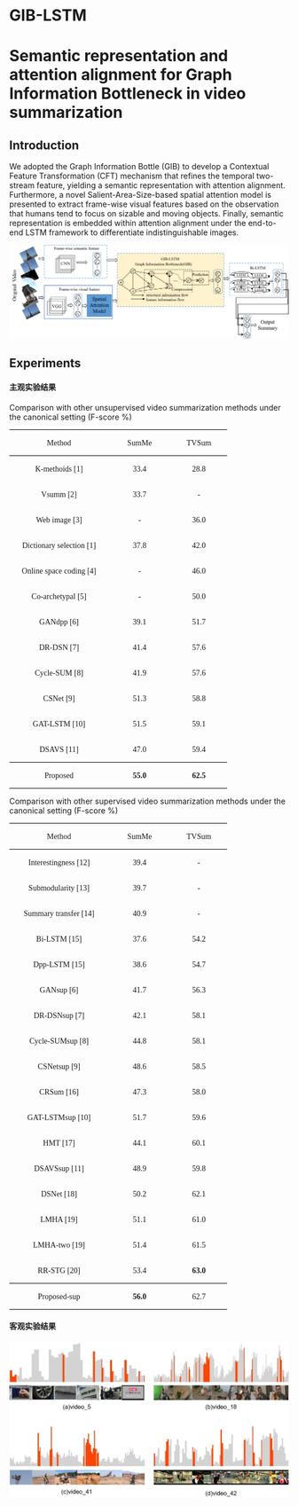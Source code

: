 # GIB-LSTM
# Semantic representation and attention alignment for Graph Information Bottleneck in video summarization  

## Introduction

We adopted the Graph Information Bottle (GIB) to develop a Contextual Feature Transformation (CFT)  mechanism that refines the temporal two-stream feature, yielding a semantic representation with attention alignment. Furthermore, a novel Salient-Area-Size-based spatial attention model is presented to extract frame-wise visual features based on the observation that humans tend to focus on sizable and moving objects. Finally, semantic representation is embedded within attention alignment under the end-to-end LSTM framework to differentiate indistinguishable images.

![](https://github.com/wangrui91/GIB-LSTM/blob/main/images/GIB-LSTM.png)

##  Experiments
#### 主观实验结果
Comparison with other unsupervised video summarization methods under the canonical setting (F-score %)

<table class=MsoTableGrid border=1 cellspacing=0 cellpadding=0
 style='border-collapse:collapse;border:none;mso-border-alt:solid windowtext .5pt;
 mso-yfti-tbllook:1184;mso-padding-alt:0cm 5.4pt 0cm 5.4pt'>
 <tr style='mso-yfti-irow:0;mso-yfti-firstrow:yes'>
  <td width=165 valign=top style='width:123.7pt;border-top:solid windowtext 1.0pt;
  border-left:none;border-bottom:solid windowtext 1.0pt;border-right:none;
  mso-border-top-alt:solid windowtext .5pt;mso-border-bottom-alt:solid windowtext .5pt;
  padding:0cm 5.4pt 0cm 5.4pt'>
  <p class=MsoNormal align=center style='text-align:center;mso-pagination:widow-orphan'><span
  lang=EN-US style='font-family:"Times New Roman",serif'>Method<o:p></o:p></span></p>
  </td>
  <td width=97 valign=top style='width:72.8pt;border-top:solid windowtext 1.0pt;
  border-left:none;border-bottom:solid windowtext 1.0pt;border-right:none;
  mso-border-top-alt:solid windowtext .5pt;mso-border-bottom-alt:solid windowtext .5pt;
  padding:0cm 5.4pt 0cm 5.4pt'>
  <p class=MsoNormal align=center style='text-align:center;mso-pagination:widow-orphan'><span
  class=SpellE><span lang=EN-US style='font-family:"Times New Roman",serif'>SumMe</span></span><span
  lang=EN-US style='font-family:"Times New Roman",serif'><o:p></o:p></span></p>
  </td>
  <td width=88 valign=top style='width:66.0pt;border-top:solid windowtext 1.0pt;
  border-left:none;border-bottom:solid windowtext 1.0pt;border-right:none;
  mso-border-top-alt:solid windowtext .5pt;mso-border-bottom-alt:solid windowtext .5pt;
  padding:0cm 5.4pt 0cm 5.4pt'>
  <p class=MsoNormal align=center style='text-align:center;mso-pagination:widow-orphan'><span
  class=SpellE><span lang=EN-US style='font-family:"Times New Roman",serif'>TVSum</span></span><span
  lang=EN-US style='font-family:"Times New Roman",serif'><o:p></o:p></span></p>
  </td>
 </tr>
 <tr style='mso-yfti-irow:1'>
  <td width=165 valign=top style='width:123.7pt;border:none;mso-border-top-alt:
  solid windowtext .5pt;padding:0cm 5.4pt 0cm 5.4pt'>
  <p class=MsoNormal align=center style='text-align:center;mso-pagination:widow-orphan'><span
  lang=EN-US style='font-family:"Times New Roman",serif'>K-<span class=SpellE>methoids</span>
  [1]<o:p></o:p></span></p>
  </td>
  <td width=97 valign=top style='width:72.8pt;border:none;mso-border-top-alt:
  solid windowtext .5pt;padding:0cm 5.4pt 0cm 5.4pt'>
  <p class=MsoNormal align=center style='text-align:center;mso-pagination:widow-orphan'><span
  lang=EN-US style='font-family:"Times New Roman",serif'>33.4<o:p></o:p></span></p>
  </td>
  <td width=88 valign=top style='width:66.0pt;border:none;mso-border-top-alt:
  solid windowtext .5pt;padding:0cm 5.4pt 0cm 5.4pt'>
  <p class=MsoNormal align=center style='text-align:center;mso-pagination:widow-orphan'><span
  lang=EN-US style='font-family:"Times New Roman",serif'>28.8<o:p></o:p></span></p>
  </td>
 </tr>
 <tr style='mso-yfti-irow:2'>
  <td width=165 valign=top style='width:123.7pt;border:none;padding:0cm 5.4pt 0cm 5.4pt'>
  <p class=MsoNormal align=center style='text-align:center;mso-pagination:widow-orphan'><span
  class=SpellE><span lang=EN-US style='font-family:"Times New Roman",serif'>Vsumm</span></span><span
  lang=EN-US style='font-family:"Times New Roman",serif'> [2]<o:p></o:p></span></p>
  </td>
  <td width=97 valign=top style='width:72.8pt;border:none;padding:0cm 5.4pt 0cm 5.4pt'>
  <p class=MsoNormal align=center style='text-align:center;mso-pagination:widow-orphan'><span
  lang=EN-US style='font-family:"Times New Roman",serif'>33.7<o:p></o:p></span></p>
  </td>
  <td width=88 valign=top style='width:66.0pt;border:none;padding:0cm 5.4pt 0cm 5.4pt'>
  <p class=MsoNormal align=center style='text-align:center;mso-pagination:widow-orphan'><span
  lang=EN-US style='font-family:"Times New Roman",serif'>-<o:p></o:p></span></p>
  </td>
 </tr>
 <tr style='mso-yfti-irow:3'>
  <td width=165 valign=top style='width:123.7pt;border:none;padding:0cm 5.4pt 0cm 5.4pt'>
  <p class=MsoNormal align=center style='text-align:center;mso-pagination:widow-orphan'><span
  lang=EN-US style='font-family:"Times New Roman",serif'>Web image [3]<o:p></o:p></span></p>
  </td>
  <td width=97 valign=top style='width:72.8pt;border:none;padding:0cm 5.4pt 0cm 5.4pt'>
  <p class=MsoNormal align=center style='text-align:center;mso-pagination:widow-orphan'><span
  lang=EN-US style='font-family:"Times New Roman",serif'>-<o:p></o:p></span></p>
  </td>
  <td width=88 valign=top style='width:66.0pt;border:none;padding:0cm 5.4pt 0cm 5.4pt'>
  <p class=MsoNormal align=center style='text-align:center;mso-pagination:widow-orphan'><span
  lang=EN-US style='font-family:"Times New Roman",serif'>36.0<o:p></o:p></span></p>
  </td>
 </tr>
 <tr style='mso-yfti-irow:4'>
  <td width=165 valign=top style='width:123.7pt;border:none;padding:0cm 5.4pt 0cm 5.4pt'>
  <p class=MsoNormal align=center style='text-align:center;mso-pagination:widow-orphan'><span
  lang=EN-US style='font-family:"Times New Roman",serif'>Dictionary selection [1]<o:p></o:p></span></p>
  </td>
  <td width=97 valign=top style='width:72.8pt;border:none;padding:0cm 5.4pt 0cm 5.4pt'>
  <p class=MsoNormal align=center style='text-align:center;mso-pagination:widow-orphan'><span
  lang=EN-US style='font-family:"Times New Roman",serif'>37.8<o:p></o:p></span></p>
  </td>
  <td width=88 valign=top style='width:66.0pt;border:none;padding:0cm 5.4pt 0cm 5.4pt'>
  <p class=MsoNormal align=center style='text-align:center;mso-pagination:widow-orphan'><span
  lang=EN-US style='font-family:"Times New Roman",serif'>42.0<o:p></o:p></span></p>
  </td>
 </tr>
 <tr style='mso-yfti-irow:5'>
  <td width=165 valign=top style='width:123.7pt;border:none;padding:0cm 5.4pt 0cm 5.4pt'>
  <p class=MsoNormal align=center style='text-align:center;mso-pagination:widow-orphan'><span
  lang=EN-US style='font-family:"Times New Roman",serif'>Online space coding [4]<o:p></o:p></span></p>
  </td>
  <td width=97 valign=top style='width:72.8pt;border:none;padding:0cm 5.4pt 0cm 5.4pt'>
  <p class=MsoNormal align=center style='text-align:center;mso-pagination:widow-orphan'><span
  lang=EN-US style='font-family:"Times New Roman",serif'>-<o:p></o:p></span></p>
  </td>
  <td width=88 valign=top style='width:66.0pt;border:none;padding:0cm 5.4pt 0cm 5.4pt'>
  <p class=MsoNormal align=center style='text-align:center;mso-pagination:widow-orphan'><span
  lang=EN-US style='font-family:"Times New Roman",serif'>46.0<o:p></o:p></span></p>
  </td>
 </tr>
 <tr style='mso-yfti-irow:6'>
  <td width=165 valign=top style='width:123.7pt;border:none;padding:0cm 5.4pt 0cm 5.4pt'>
  <p class=MsoNormal align=center style='text-align:center;mso-pagination:widow-orphan'><span
  lang=EN-US style='font-family:"Times New Roman",serif'>Co-archetypal [5]<o:p></o:p></span></p>
  </td>
  <td width=97 valign=top style='width:72.8pt;border:none;padding:0cm 5.4pt 0cm 5.4pt'>
  <p class=MsoNormal align=center style='text-align:center;mso-pagination:widow-orphan'><span
  lang=EN-US style='font-family:"Times New Roman",serif'>-<o:p></o:p></span></p>
  </td>
  <td width=88 valign=top style='width:66.0pt;border:none;padding:0cm 5.4pt 0cm 5.4pt'>
  <p class=MsoNormal align=center style='text-align:center;mso-pagination:widow-orphan'><span
  lang=EN-US style='font-family:"Times New Roman",serif'>50.0<o:p></o:p></span></p>
  </td>
 </tr>
 <tr style='mso-yfti-irow:7'>
  <td width=165 valign=top style='width:123.7pt;border:none;padding:0cm 5.4pt 0cm 5.4pt'>
  <p class=MsoNormal align=center style='text-align:center;mso-pagination:widow-orphan'><span
  class=SpellE><span lang=EN-US style='font-family:"Times New Roman",serif'>GANdpp</span></span><span
  lang=EN-US style='font-family:"Times New Roman",serif'> [6]<o:p></o:p></span></p>
  </td>
  <td width=97 valign=top style='width:72.8pt;border:none;padding:0cm 5.4pt 0cm 5.4pt'>
  <p class=MsoNormal align=center style='text-align:center;mso-pagination:widow-orphan'><span
  lang=EN-US style='font-family:"Times New Roman",serif'>39.1<o:p></o:p></span></p>
  </td>
  <td width=88 valign=top style='width:66.0pt;border:none;padding:0cm 5.4pt 0cm 5.4pt'>
  <p class=MsoNormal align=center style='text-align:center;mso-pagination:widow-orphan'><span
  lang=EN-US style='font-family:"Times New Roman",serif'>51.7<o:p></o:p></span></p>
  </td>
 </tr>
 <tr style='mso-yfti-irow:8'>
  <td width=165 valign=top style='width:123.7pt;border:none;padding:0cm 5.4pt 0cm 5.4pt'>
  <p class=MsoNormal align=center style='text-align:center;mso-pagination:widow-orphan'><span
  lang=EN-US style='font-family:"Times New Roman",serif'>DR-DSN [7]<o:p></o:p></span></p>
  </td>
  <td width=97 valign=top style='width:72.8pt;border:none;padding:0cm 5.4pt 0cm 5.4pt'>
  <p class=MsoNormal align=center style='text-align:center;mso-pagination:widow-orphan'><span
  lang=EN-US style='font-family:"Times New Roman",serif'>41.4<o:p></o:p></span></p>
  </td>
  <td width=88 valign=top style='width:66.0pt;border:none;padding:0cm 5.4pt 0cm 5.4pt'>
  <p class=MsoNormal align=center style='text-align:center;mso-pagination:widow-orphan'><span
  lang=EN-US style='font-family:"Times New Roman",serif'>57.6<o:p></o:p></span></p>
  </td>
 </tr>
 <tr style='mso-yfti-irow:9'>
  <td width=165 valign=top style='width:123.7pt;border:none;padding:0cm 5.4pt 0cm 5.4pt'>
  <p class=MsoNormal align=center style='text-align:center;mso-pagination:widow-orphan'><span
  lang=EN-US style='font-family:"Times New Roman",serif'>Cycle-SUM [8]<o:p></o:p></span></p>
  </td>
  <td width=97 valign=top style='width:72.8pt;border:none;padding:0cm 5.4pt 0cm 5.4pt'>
  <p class=MsoNormal align=center style='text-align:center;mso-pagination:widow-orphan'><span
  lang=EN-US style='font-family:"Times New Roman",serif'>41.9<o:p></o:p></span></p>
  </td>
  <td width=88 valign=top style='width:66.0pt;border:none;padding:0cm 5.4pt 0cm 5.4pt'>
  <p class=MsoNormal align=center style='text-align:center;mso-pagination:widow-orphan'><span
  lang=EN-US style='font-family:"Times New Roman",serif'>57.6<o:p></o:p></span></p>
  </td>
 </tr>
 <tr style='mso-yfti-irow:10'>
  <td width=165 valign=top style='width:123.7pt;border:none;padding:0cm 5.4pt 0cm 5.4pt'>
  <p class=MsoNormal align=center style='text-align:center;mso-pagination:widow-orphan'><span
  class=SpellE><span lang=EN-US style='font-family:"Times New Roman",serif'>CSNet</span></span><span
  lang=EN-US style='font-family:"Times New Roman",serif'> [9]<o:p></o:p></span></p>
  </td>
  <td width=97 valign=top style='width:72.8pt;border:none;padding:0cm 5.4pt 0cm 5.4pt'>
  <p class=MsoNormal align=center style='text-align:center;mso-pagination:widow-orphan'><span
  lang=EN-US style='font-family:"Times New Roman",serif'>51.3<o:p></o:p></span></p>
  </td>
  <td width=88 valign=top style='width:66.0pt;border:none;padding:0cm 5.4pt 0cm 5.4pt'>
  <p class=MsoNormal align=center style='text-align:center;mso-pagination:widow-orphan'><span
  lang=EN-US style='font-family:"Times New Roman",serif'>58.8<o:p></o:p></span></p>
  </td>
 </tr>
 <tr style='mso-yfti-irow:11'>
  <td width=165 valign=top style='width:123.7pt;border:none;padding:0cm 5.4pt 0cm 5.4pt'>
  <p class=MsoNormal align=center style='text-align:center;mso-pagination:widow-orphan'><span
  lang=EN-US style='font-family:"Times New Roman",serif'>GAT-LSTM [10]<o:p></o:p></span></p>
  </td>
  <td width=97 valign=top style='width:72.8pt;border:none;padding:0cm 5.4pt 0cm 5.4pt'>
  <p class=MsoNormal align=center style='text-align:center;mso-pagination:widow-orphan'><span
  lang=EN-US style='font-family:"Times New Roman",serif'>51.5<o:p></o:p></span></p>
  </td>
  <td width=88 valign=top style='width:66.0pt;border:none;padding:0cm 5.4pt 0cm 5.4pt'>
  <p class=MsoNormal align=center style='text-align:center;mso-pagination:widow-orphan'><span
  lang=EN-US style='font-family:"Times New Roman",serif'>59.1<o:p></o:p></span></p>
  </td>
 </tr>
 <tr style='mso-yfti-irow:12'>
  <td width=165 valign=top style='width:123.7pt;border:none;border-bottom:solid windowtext 1.0pt;
  mso-border-bottom-alt:solid windowtext .5pt;padding:0cm 5.4pt 0cm 5.4pt'>
  <p class=MsoNormal align=center style='text-align:center;mso-pagination:widow-orphan'><span
  lang=EN-US style='font-family:"Times New Roman",serif'>DSAVS [11]<o:p></o:p></span></p>
  </td>
  <td width=97 valign=top style='width:72.8pt;border:none;border-bottom:solid windowtext 1.0pt;
  mso-border-bottom-alt:solid windowtext .5pt;padding:0cm 5.4pt 0cm 5.4pt'>
  <p class=MsoNormal align=center style='text-align:center;mso-pagination:widow-orphan'><span
  lang=EN-US style='font-family:"Times New Roman",serif'>47.0<o:p></o:p></span></p>
  </td>
  <td width=88 valign=top style='width:66.0pt;border:none;border-bottom:solid windowtext 1.0pt;
  mso-border-bottom-alt:solid windowtext .5pt;padding:0cm 5.4pt 0cm 5.4pt'>
  <p class=MsoNormal align=center style='text-align:center;mso-pagination:widow-orphan'><span
  lang=EN-US style='font-family:"Times New Roman",serif'>59.4<o:p></o:p></span></p>
  </td>
 </tr>
 <tr style='mso-yfti-irow:13;mso-yfti-lastrow:yes'>
  <td width=165 valign=top style='width:123.7pt;border:none;border-bottom:solid windowtext 1.0pt;
  mso-border-top-alt:solid windowtext .5pt;mso-border-top-alt:solid windowtext .5pt;
  mso-border-bottom-alt:solid windowtext .5pt;padding:0cm 5.4pt 0cm 5.4pt'>
  <p class=MsoNormal align=center style='text-align:center;mso-pagination:widow-orphan'><span
  lang=EN-US style='font-family:"Times New Roman",serif'>Proposed<o:p></o:p></span></p>
  </td>
  <td width=97 valign=top style='width:72.8pt;border:none;border-bottom:solid windowtext 1.0pt;
  mso-border-top-alt:solid windowtext .5pt;mso-border-top-alt:solid windowtext .5pt;
  mso-border-bottom-alt:solid windowtext .5pt;padding:0cm 5.4pt 0cm 5.4pt'>
  <p class=MsoNormal align=center style='text-align:center;mso-pagination:widow-orphan'><b><span
  lang=EN-US style='font-family:"Times New Roman",serif'>55.0<o:p></o:p></span></b></p>
  </td>
  <td width=88 valign=top style='width:66.0pt;border:none;border-bottom:solid windowtext 1.0pt;
  mso-border-top-alt:solid windowtext .5pt;mso-border-top-alt:solid windowtext .5pt;
  mso-border-bottom-alt:solid windowtext .5pt;padding:0cm 5.4pt 0cm 5.4pt'>
  <p class=MsoNormal align=center style='text-align:center;mso-pagination:widow-orphan'><b><span
  lang=EN-US style='font-family:"Times New Roman",serif'>62.5<o:p></o:p></span></b></p>
  </td>
 </tr>
</table>

Comparison with other supervised video summarization methods under the canonical setting (F-score %)

<table class=MsoTableGrid border=1 cellspacing=0 cellpadding=0
 style='border-collapse:collapse;border:none;mso-border-alt:solid windowtext .5pt;
 mso-yfti-tbllook:1184;mso-padding-alt:0cm 5.4pt 0cm 5.4pt'>
 <tr style='mso-yfti-irow:0;mso-yfti-firstrow:yes'>
  <td width=165 valign=top style='width:123.7pt;border-top:solid windowtext 1.0pt;
  border-left:none;border-bottom:solid windowtext 1.0pt;border-right:none;
  mso-border-top-alt:solid windowtext .5pt;mso-border-bottom-alt:solid windowtext .5pt;
  padding:0cm 5.4pt 0cm 5.4pt'>
  <p class=MsoNormal align=center style='text-align:center;mso-pagination:widow-orphan'><span
  lang=EN-US style='font-family:"Times New Roman",serif'>Method</span><span
  lang=EN-US style='mso-bidi-font-size:10.5pt;font-family:"Times New Roman",serif'><o:p></o:p></span></p>
  </td>
  <td width=97 valign=top style='width:72.8pt;border-top:solid windowtext 1.0pt;
  border-left:none;border-bottom:solid windowtext 1.0pt;border-right:none;
  mso-border-top-alt:solid windowtext .5pt;mso-border-bottom-alt:solid windowtext .5pt;
  padding:0cm 5.4pt 0cm 5.4pt'>
  <p class=MsoNormal align=center style='text-align:center;mso-pagination:widow-orphan'><span
  class=SpellE><span lang=EN-US style='font-family:"Times New Roman",serif'>SumMe</span></span><span
  lang=EN-US style='font-family:"Times New Roman",serif'><o:p></o:p></span></p>
  </td>
  <td width=88 valign=top style='width:66.0pt;border-top:solid windowtext 1.0pt;
  border-left:none;border-bottom:solid windowtext 1.0pt;border-right:none;
  mso-border-top-alt:solid windowtext .5pt;mso-border-bottom-alt:solid windowtext .5pt;
  padding:0cm 5.4pt 0cm 5.4pt'>
  <p class=MsoNormal align=center style='text-align:center;mso-pagination:widow-orphan'><span
  class=SpellE><span lang=EN-US style='font-family:"Times New Roman",serif'>TVSum</span></span><span
  lang=EN-US style='font-family:"Times New Roman",serif'><o:p></o:p></span></p>
  </td>
 </tr>
 <tr style='mso-yfti-irow:1'>
  <td width=165 valign=top style='width:123.7pt;border:none;mso-border-top-alt:
  solid windowtext .5pt;padding:0cm 5.4pt 0cm 5.4pt'>
  <p class=MsoNormal align=center style='text-align:center;mso-pagination:widow-orphan'><span
  lang=EN-US style='font-family:"Times New Roman",serif'>Interestingness [12]<o:p></o:p></span></p>
  </td>
  <td width=97 valign=top style='width:72.8pt;border:none;mso-border-top-alt:
  solid windowtext .5pt;padding:0cm 5.4pt 0cm 5.4pt'>
  <p class=MsoNormal align=center style='text-align:center;mso-pagination:widow-orphan'><span
  lang=EN-US style='font-family:"Times New Roman",serif'>39.4<o:p></o:p></span></p>
  </td>
  <td width=88 valign=top style='width:66.0pt;border:none;mso-border-top-alt:
  solid windowtext .5pt;padding:0cm 5.4pt 0cm 5.4pt'>
  <p class=MsoNormal align=center style='text-align:center;mso-pagination:widow-orphan'><span
  lang=EN-US style='font-family:"Times New Roman",serif'>-<o:p></o:p></span></p>
  </td>
 </tr>
 <tr style='mso-yfti-irow:2;height:16.1pt'>
  <td width=165 valign=top style='width:123.7pt;border:none;padding:0cm 5.4pt 0cm 5.4pt;
  height:16.1pt'>
  <p class=MsoNormal align=center style='text-align:center;mso-pagination:widow-orphan'><span
  class=SpellE><span lang=EN-US style='font-family:"Times New Roman",serif'>Submodularity</span></span><span
  lang=EN-US style='font-family:"Times New Roman",serif'> [13]<o:p></o:p></span></p>
  </td>
  <td width=97 valign=top style='width:72.8pt;border:none;padding:0cm 5.4pt 0cm 5.4pt;
  height:16.1pt'>
  <p class=MsoNormal align=center style='text-align:center;mso-pagination:widow-orphan'><span
  lang=EN-US style='font-family:"Times New Roman",serif'>39.7<o:p></o:p></span></p>
  </td>
  <td width=88 valign=top style='width:66.0pt;border:none;padding:0cm 5.4pt 0cm 5.4pt;
  height:16.1pt'>
  <p class=MsoNormal align=center style='text-align:center;mso-pagination:widow-orphan'><span
  lang=EN-US style='font-family:"Times New Roman",serif'>-<o:p></o:p></span></p>
  </td>
 </tr>
 <tr style='mso-yfti-irow:3'>
  <td width=165 valign=top style='width:123.7pt;border:none;padding:0cm 5.4pt 0cm 5.4pt'>
  <p class=MsoNormal align=center style='text-align:center;mso-pagination:widow-orphan'><span
  lang=EN-US style='font-family:"Times New Roman",serif'>Summary transfer [14]<o:p></o:p></span></p>
  </td>
  <td width=97 valign=top style='width:72.8pt;border:none;padding:0cm 5.4pt 0cm 5.4pt'>
  <p class=MsoNormal align=center style='text-align:center;mso-pagination:widow-orphan'><span
  lang=EN-US style='font-family:"Times New Roman",serif'>40.9<o:p></o:p></span></p>
  </td>
  <td width=88 valign=top style='width:66.0pt;border:none;padding:0cm 5.4pt 0cm 5.4pt'>
  <p class=MsoNormal align=center style='text-align:center;mso-pagination:widow-orphan'><span
  lang=EN-US style='font-family:"Times New Roman",serif'>-<o:p></o:p></span></p>
  </td>
 </tr>
 <tr style='mso-yfti-irow:4'>
  <td width=165 valign=top style='width:123.7pt;border:none;padding:0cm 5.4pt 0cm 5.4pt'>
  <p class=MsoNormal align=center style='text-align:center;mso-pagination:widow-orphan'><span
  lang=EN-US style='font-family:"Times New Roman",serif'>Bi-LSTM [15]<o:p></o:p></span></p>
  </td>
  <td width=97 valign=top style='width:72.8pt;border:none;padding:0cm 5.4pt 0cm 5.4pt'>
  <p class=MsoNormal align=center style='text-align:center;mso-pagination:widow-orphan'><span
  lang=EN-US style='font-family:"Times New Roman",serif'>37.6<o:p></o:p></span></p>
  </td>
  <td width=88 valign=top style='width:66.0pt;border:none;padding:0cm 5.4pt 0cm 5.4pt'>
  <p class=MsoNormal align=center style='text-align:center;mso-pagination:widow-orphan'><span
  lang=EN-US style='font-family:"Times New Roman",serif'>54.2<o:p></o:p></span></p>
  </td>
 </tr>
 <tr style='mso-yfti-irow:5'>
  <td width=165 valign=top style='width:123.7pt;border:none;padding:0cm 5.4pt 0cm 5.4pt'>
  <p class=MsoNormal align=center style='text-align:center;mso-pagination:widow-orphan'><span
  class=SpellE><span lang=EN-US style='font-family:"Times New Roman",serif'>Dpp</span></span><span
  lang=EN-US style='font-family:"Times New Roman",serif'>-LSTM [15]<o:p></o:p></span></p>
  </td>
  <td width=97 valign=top style='width:72.8pt;border:none;padding:0cm 5.4pt 0cm 5.4pt'>
  <p class=MsoNormal align=center style='text-align:center;mso-pagination:widow-orphan'><span
  lang=EN-US style='font-family:"Times New Roman",serif'>38.6<o:p></o:p></span></p>
  </td>
  <td width=88 valign=top style='width:66.0pt;border:none;padding:0cm 5.4pt 0cm 5.4pt'>
  <p class=MsoNormal align=center style='text-align:center;mso-pagination:widow-orphan'><span
  lang=EN-US style='font-family:"Times New Roman",serif'>54.7<o:p></o:p></span></p>
  </td>
 </tr>
 <tr style='mso-yfti-irow:6'>
  <td width=165 valign=top style='width:123.7pt;border:none;padding:0cm 5.4pt 0cm 5.4pt'>
  <p class=MsoNormal align=center style='text-align:center;mso-pagination:widow-orphan'><span
  class=SpellE><span lang=EN-US style='font-family:"Times New Roman",serif'>GANsup</span></span><span
  lang=EN-US style='font-family:"Times New Roman",serif'> [6]<o:p></o:p></span></p>
  </td>
  <td width=97 valign=top style='width:72.8pt;border:none;padding:0cm 5.4pt 0cm 5.4pt'>
  <p class=MsoNormal align=center style='text-align:center;mso-pagination:widow-orphan'><span
  lang=EN-US style='font-family:"Times New Roman",serif'>41.7<o:p></o:p></span></p>
  </td>
  <td width=88 valign=top style='width:66.0pt;border:none;padding:0cm 5.4pt 0cm 5.4pt'>
  <p class=MsoNormal align=center style='text-align:center;mso-pagination:widow-orphan'><span
  lang=EN-US style='font-family:"Times New Roman",serif'>56.3<o:p></o:p></span></p>
  </td>
 </tr>
 <tr style='mso-yfti-irow:7'>
  <td width=165 valign=top style='width:123.7pt;border:none;padding:0cm 5.4pt 0cm 5.4pt'>
  <p class=MsoNormal align=center style='text-align:center;mso-pagination:widow-orphan'><span
  lang=EN-US style='font-family:"Times New Roman",serif'>DR-<span class=SpellE>DSNsup</span>
  [7]<o:p></o:p></span></p>
  </td>
  <td width=97 valign=top style='width:72.8pt;border:none;padding:0cm 5.4pt 0cm 5.4pt'>
  <p class=MsoNormal align=center style='text-align:center;mso-pagination:widow-orphan'><span
  lang=EN-US style='font-family:"Times New Roman",serif'>42.1<o:p></o:p></span></p>
  </td>
  <td width=88 valign=top style='width:66.0pt;border:none;padding:0cm 5.4pt 0cm 5.4pt'>
  <p class=MsoNormal align=center style='text-align:center;mso-pagination:widow-orphan'><span
  lang=EN-US style='font-family:"Times New Roman",serif'>58.1<o:p></o:p></span></p>
  </td>
 </tr>
 <tr style='mso-yfti-irow:8'>
  <td width=165 valign=top style='width:123.7pt;border:none;padding:0cm 5.4pt 0cm 5.4pt'>
  <p class=MsoNormal align=center style='text-align:center;mso-pagination:widow-orphan'><span
  lang=EN-US style='font-family:"Times New Roman",serif'>Cycle-<span
  class=SpellE>SUMsup</span> [8]<o:p></o:p></span></p>
  </td>
  <td width=97 valign=top style='width:72.8pt;border:none;padding:0cm 5.4pt 0cm 5.4pt'>
  <p class=MsoNormal align=center style='text-align:center;mso-pagination:widow-orphan'><span
  lang=EN-US style='font-family:"Times New Roman",serif'>44.8<o:p></o:p></span></p>
  </td>
  <td width=88 valign=top style='width:66.0pt;border:none;padding:0cm 5.4pt 0cm 5.4pt'>
  <p class=MsoNormal align=center style='text-align:center;mso-pagination:widow-orphan'><span
  lang=EN-US style='font-family:"Times New Roman",serif'>58.1<o:p></o:p></span></p>
  </td>
 </tr>
 <tr style='mso-yfti-irow:9'>
  <td width=165 valign=top style='width:123.7pt;border:none;padding:0cm 5.4pt 0cm 5.4pt'>
  <p class=MsoNormal align=center style='text-align:center;mso-pagination:widow-orphan'><span
  class=SpellE><span lang=EN-US style='font-family:"Times New Roman",serif'>CSNetsup</span></span><span
  lang=EN-US style='font-family:"Times New Roman",serif'> [9]<o:p></o:p></span></p>
  </td>
  <td width=97 valign=top style='width:72.8pt;border:none;padding:0cm 5.4pt 0cm 5.4pt'>
  <p class=MsoNormal align=center style='text-align:center;mso-pagination:widow-orphan'><span
  lang=EN-US style='font-family:"Times New Roman",serif'>48.6<o:p></o:p></span></p>
  </td>
  <td width=88 valign=top style='width:66.0pt;border:none;padding:0cm 5.4pt 0cm 5.4pt'>
  <p class=MsoNormal align=center style='text-align:center;mso-pagination:widow-orphan'><span
  lang=EN-US style='font-family:"Times New Roman",serif'>58.5<o:p></o:p></span></p>
  </td>
 </tr>
 <tr style='mso-yfti-irow:10'>
  <td width=165 valign=top style='width:123.7pt;border:none;padding:0cm 5.4pt 0cm 5.4pt'>
  <p class=MsoNormal align=center style='text-align:center;mso-pagination:widow-orphan'><span
  class=SpellE><span lang=EN-US style='font-family:"Times New Roman",serif'>CRSum</span></span><span
  lang=EN-US style='font-family:"Times New Roman",serif'> [16]<o:p></o:p></span></p>
  </td>
  <td width=97 valign=top style='width:72.8pt;border:none;padding:0cm 5.4pt 0cm 5.4pt'>
  <p class=MsoNormal align=center style='text-align:center;mso-pagination:widow-orphan'><span
  lang=EN-US style='font-family:"Times New Roman",serif'>47.3<o:p></o:p></span></p>
  </td>
  <td width=88 valign=top style='width:66.0pt;border:none;padding:0cm 5.4pt 0cm 5.4pt'>
  <p class=MsoNormal align=center style='text-align:center;mso-pagination:widow-orphan'><span
  lang=EN-US style='font-family:"Times New Roman",serif'>58.0<o:p></o:p></span></p>
  </td>
 </tr>
 <tr style='mso-yfti-irow:11'>
  <td width=165 valign=top style='width:123.7pt;border:none;padding:0cm 5.4pt 0cm 5.4pt'>
  <p class=MsoNormal align=center style='text-align:center;mso-pagination:widow-orphan'><span
  lang=EN-US style='font-family:"Times New Roman",serif'>GAT-<span
  class=SpellE>LSTMsup</span> [10]<o:p></o:p></span></p>
  </td>
  <td width=97 valign=top style='width:72.8pt;border:none;padding:0cm 5.4pt 0cm 5.4pt'>
  <p class=MsoNormal align=center style='text-align:center;mso-pagination:widow-orphan'><span
  lang=EN-US style='font-family:"Times New Roman",serif'>51.7<o:p></o:p></span></p>
  </td>
  <td width=88 valign=top style='width:66.0pt;border:none;padding:0cm 5.4pt 0cm 5.4pt'>
  <p class=MsoNormal align=center style='text-align:center;mso-pagination:widow-orphan'><span
  lang=EN-US style='font-family:"Times New Roman",serif'>59.6<o:p></o:p></span></p>
  </td>
 </tr>
 <tr style='mso-yfti-irow:12'>
  <td width=165 valign=top style='width:123.7pt;border:none;padding:0cm 5.4pt 0cm 5.4pt'>
  <p class=MsoNormal align=center style='text-align:center;mso-pagination:widow-orphan'><span
  lang=EN-US style='font-family:"Times New Roman",serif'>HMT [17]<o:p></o:p></span></p>
  </td>
  <td width=97 valign=top style='width:72.8pt;border:none;padding:0cm 5.4pt 0cm 5.4pt'>
  <p class=MsoNormal align=center style='text-align:center;mso-pagination:widow-orphan'><span
  lang=EN-US style='font-family:"Times New Roman",serif'>44.1<o:p></o:p></span></p>
  </td>
  <td width=88 valign=top style='width:66.0pt;border:none;padding:0cm 5.4pt 0cm 5.4pt'>
  <p class=MsoNormal align=center style='text-align:center;mso-pagination:widow-orphan'><span
  lang=EN-US style='font-family:"Times New Roman",serif'>60.1<o:p></o:p></span></p>
  </td>
 </tr>
 <tr style='mso-yfti-irow:13'>
  <td width=165 valign=top style='width:123.7pt;border:none;padding:0cm 5.4pt 0cm 5.4pt'>
  <p class=MsoNormal align=center style='text-align:center;mso-pagination:widow-orphan'><span
  class=SpellE><span lang=EN-US style='font-family:"Times New Roman",serif'>DSAVSsup</span></span><span
  lang=EN-US style='font-family:"Times New Roman",serif'> [11]<o:p></o:p></span></p>
  </td>
  <td width=97 valign=top style='width:72.8pt;border:none;padding:0cm 5.4pt 0cm 5.4pt'>
  <p class=MsoNormal align=center style='text-align:center;mso-pagination:widow-orphan'><span
  lang=EN-US style='font-family:"Times New Roman",serif'>48.9<o:p></o:p></span></p>
  </td>
  <td width=88 valign=top style='width:66.0pt;border:none;padding:0cm 5.4pt 0cm 5.4pt'>
  <p class=MsoNormal align=center style='text-align:center;mso-pagination:widow-orphan'><span
  lang=EN-US style='font-family:"Times New Roman",serif'>59.8<o:p></o:p></span></p>
  </td>
 </tr>
 <tr style='mso-yfti-irow:14'>
  <td width=165 valign=top style='width:123.7pt;border:none;padding:0cm 5.4pt 0cm 5.4pt'>
  <p class=MsoNormal align=center style='text-align:center;mso-pagination:widow-orphan'><span
  class=SpellE><span lang=EN-US style='font-family:"Times New Roman",serif'>DSNet</span></span><span
  lang=EN-US style='font-family:"Times New Roman",serif'> [18]<o:p></o:p></span></p>
  </td>
  <td width=97 valign=top style='width:72.8pt;border:none;padding:0cm 5.4pt 0cm 5.4pt'>
  <p class=MsoNormal align=center style='text-align:center;mso-pagination:widow-orphan'><span
  lang=EN-US style='font-family:"Times New Roman",serif'>50.2<o:p></o:p></span></p>
  </td>
  <td width=88 valign=top style='width:66.0pt;border:none;padding:0cm 5.4pt 0cm 5.4pt'>
  <p class=MsoNormal align=center style='text-align:center;mso-pagination:widow-orphan'><span
  lang=EN-US style='font-family:"Times New Roman",serif'>62.1<o:p></o:p></span></p>
  </td>
 </tr>
 <tr style='mso-yfti-irow:15'>
  <td width=165 valign=top style='width:123.7pt;border:none;padding:0cm 5.4pt 0cm 5.4pt'>
  <p class=MsoNormal align=center style='text-align:center;mso-pagination:widow-orphan'><span
  lang=EN-US style='font-family:"Times New Roman",serif'>LMHA [19]<o:p></o:p></span></p>
  </td>
  <td width=97 valign=top style='width:72.8pt;border:none;padding:0cm 5.4pt 0cm 5.4pt'>
  <p class=MsoNormal align=center style='text-align:center;mso-pagination:widow-orphan'><span
  lang=EN-US style='font-family:"Times New Roman",serif'>51.1<o:p></o:p></span></p>
  </td>
  <td width=88 valign=top style='width:66.0pt;border:none;padding:0cm 5.4pt 0cm 5.4pt'>
  <p class=MsoNormal align=center style='text-align:center;mso-pagination:widow-orphan'><span
  lang=EN-US style='font-family:"Times New Roman",serif'>61.0<o:p></o:p></span></p>
  </td>
 </tr>
 <tr style='mso-yfti-irow:16'>
  <td width=165 valign=top style='width:123.7pt;border:none;padding:0cm 5.4pt 0cm 5.4pt'>
  <p class=MsoNormal align=center style='text-align:center;mso-pagination:widow-orphan'><span
  lang=EN-US style='font-family:"Times New Roman",serif'>LMHA-two [19]<o:p></o:p></span></p>
  </td>
  <td width=97 valign=top style='width:72.8pt;border:none;padding:0cm 5.4pt 0cm 5.4pt'>
  <p class=MsoNormal align=center style='text-align:center;mso-pagination:widow-orphan'><span
  lang=EN-US style='font-family:"Times New Roman",serif'>51.4<o:p></o:p></span></p>
  </td>
  <td width=88 valign=top style='width:66.0pt;border:none;padding:0cm 5.4pt 0cm 5.4pt'>
  <p class=MsoNormal align=center style='text-align:center;mso-pagination:widow-orphan'><span
  lang=EN-US style='font-family:"Times New Roman",serif'>61.5<o:p></o:p></span></p>
  </td>
 </tr>
 <tr style='mso-yfti-irow:17'>
  <td width=165 valign=top style='width:123.7pt;border:none;border-bottom:solid windowtext 1.0pt;
  mso-border-bottom-alt:solid windowtext .5pt;padding:0cm 5.4pt 0cm 5.4pt'>
  <p class=MsoNormal align=center style='text-align:center;mso-pagination:widow-orphan'><span
  lang=EN-US style='font-family:"Times New Roman",serif'>RR-STG [20]<o:p></o:p></span></p>
  </td>
  <td width=97 valign=top style='width:72.8pt;border:none;border-bottom:solid windowtext 1.0pt;
  mso-border-bottom-alt:solid windowtext .5pt;padding:0cm 5.4pt 0cm 5.4pt'>
  <p class=MsoNormal align=center style='text-align:center;mso-pagination:widow-orphan'><span
  lang=EN-US style='font-family:"Times New Roman",serif'>53.4<o:p></o:p></span></p>
  </td>
  <td width=88 valign=top style='width:66.0pt;border:none;border-bottom:solid windowtext 1.0pt;
  mso-border-bottom-alt:solid windowtext .5pt;padding:0cm 5.4pt 0cm 5.4pt'>
  <p class=MsoNormal align=center style='text-align:center;mso-pagination:widow-orphan'><b><span
  lang=EN-US style='font-family:"Times New Roman",serif'>63.0</span></b><span
  lang=EN-US style='font-family:"Times New Roman",serif'><o:p></o:p></span></p>
  </td>
 </tr>
 <tr style='mso-yfti-irow:18;mso-yfti-lastrow:yes'>
  <td width=165 valign=top style='width:123.7pt;border:none;border-bottom:solid windowtext 1.0pt;
  mso-border-top-alt:solid windowtext .5pt;mso-border-top-alt:solid windowtext .5pt;
  mso-border-bottom-alt:solid windowtext .5pt;padding:0cm 5.4pt 0cm 5.4pt'>
  <p class=MsoNormal align=center style='text-align:center;mso-pagination:widow-orphan'><span
  lang=EN-US style='font-family:"Times New Roman",serif'>Proposed-sup<o:p></o:p></span></p>
  </td>
  <td width=97 valign=top style='width:72.8pt;border:none;border-bottom:solid windowtext 1.0pt;
  mso-border-top-alt:solid windowtext .5pt;mso-border-top-alt:solid windowtext .5pt;
  mso-border-bottom-alt:solid windowtext .5pt;padding:0cm 5.4pt 0cm 5.4pt'>
  <p class=MsoNormal align=center style='text-align:center;mso-pagination:widow-orphan'><b><span
  lang=EN-US style='font-family:"Times New Roman",serif'>56.0<o:p></o:p></span></b></p>
  </td>
  <td width=88 valign=top style='width:66.0pt;border:none;border-bottom:solid windowtext 1.0pt;
  mso-border-top-alt:solid windowtext .5pt;mso-border-top-alt:solid windowtext .5pt;
  mso-border-bottom-alt:solid windowtext .5pt;padding:0cm 5.4pt 0cm 5.4pt'>
  <p class=MsoNormal align=center style='text-align:center;mso-pagination:widow-orphan'><span
  lang=EN-US style='font-family:"Times New Roman",serif'>62.7<b><o:p></o:p></b></span></p>
  </td>
 </tr>
</table>


#### 客观实验结果

![](https://github.com/wangrui91/GIB-LSTM/blob/main/images/Visualization.png)
